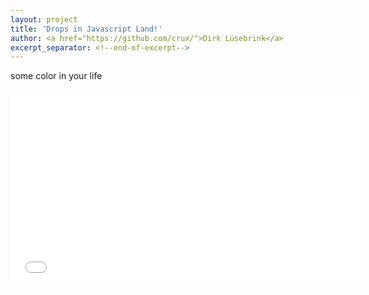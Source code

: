 ```yaml
---
layout: project
title: 'Drops in Javascript Land!'
author: <a href="https://github.com/crux/">Dirk Lüsebrink</a>
excerpt_separator: <!--end-of-excerpt-->
---
```

some color in your life

<iframe width="560" height="315" src="/drops/" frameborder="0" allowfullscreen></iframe>
